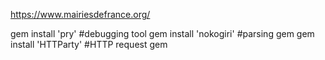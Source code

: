 https://www.mairiesdefrance.org/

gem install 'pry' #debugging tool
gem install 'nokogiri' #parsing gem
gem install 'HTTParty' #HTTP request gem